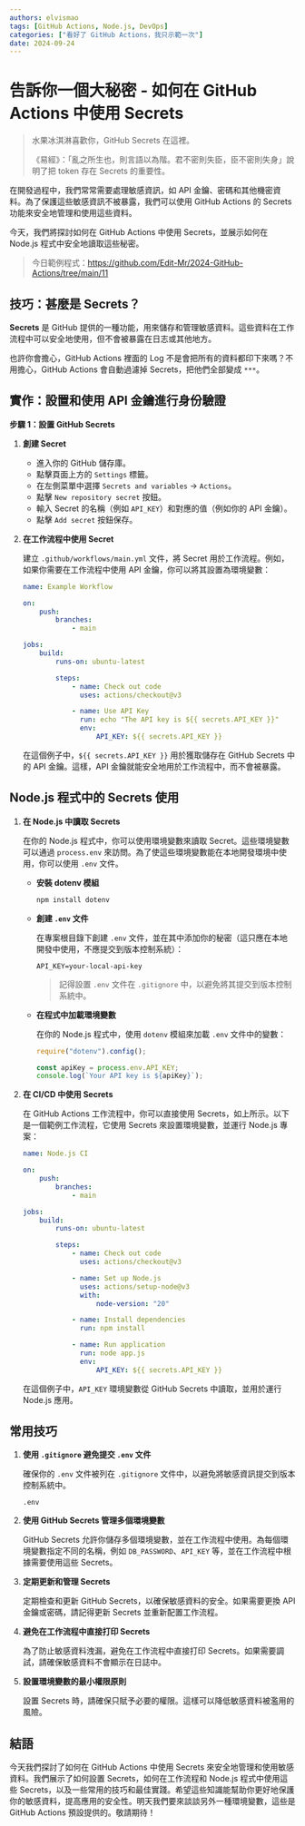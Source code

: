 ```yaml
---
authors: elvismao
tags: [GitHub Actions, Node.js, DevOps]
categories: ["看好了 GitHub Actions，我只示範一次"]
date: 2024-09-24
---
```


# 告訴你一個大秘密 - 如何在 GitHub Actions 中使用 Secrets

> 水果冰淇淋喜歡你，GitHub Secrets 在這裡。
>
> 《易經》：「亂之所生也，則言語以為階。君不密則失臣，臣不密則失身」說明了把 token 存在 Secrets 的重要性。

在開發過程中，我們常常需要處理敏感資訊，如 API 金鑰、密碼和其他機密資料。為了保護這些敏感資訊不被暴露，我們可以使用 GitHub Actions 的 Secrets 功能來安全地管理和使用這些資料。

今天，我們將探討如何在 GitHub Actions 中使用 Secrets，並展示如何在 Node.js 程式中安全地讀取這些秘密。

> 今日範例程式：<https://github.com/Edit-Mr/2024-GitHub-Actions/tree/main/11>

## 技巧：甚麼是 Secrets？

**Secrets** 是 GitHub 提供的一種功能，用來儲存和管理敏感資料。這些資料在工作流程中可以安全地使用，但不會被暴露在日志或其他地方。

也許你會擔心，GitHub Actions 裡面的 Log 不是會把所有的資料都印下來嗎？不用擔心，GitHub Actions 會自動過濾掉 Secrets，把他們全部變成 `***`。

## 實作：設置和使用 API 金鑰進行身份驗證

**步驟 1：設置 GitHub Secrets**

1. **創建 Secret**

    - 進入你的 GitHub 儲存庫。
    - 點擊頁面上方的 `Settings` 標籤。
    - 在左側菜單中選擇 `Secrets and variables` -> `Actions`。
    - 點擊 `New repository secret` 按鈕。
    - 輸入 Secret 的名稱（例如 `API_KEY`）和對應的值（例如你的 API 金鑰）。
    - 點擊 `Add secret` 按鈕保存。

2. **在工作流程中使用 Secret**

    建立 `.github/workflows/main.yml` 文件，將 Secret 用於工作流程。例如，如果你需要在工作流程中使用 API 金鑰，你可以將其設置為環境變數：

    ```yaml
    name: Example Workflow

    on:
        push:
            branches:
                - main

    jobs:
        build:
            runs-on: ubuntu-latest

            steps:
                - name: Check out code
                  uses: actions/checkout@v3

                - name: Use API Key
                  run: echo "The API key is ${{ secrets.API_KEY }}"
                  env:
                      API_KEY: ${{ secrets.API_KEY }}
    ```

    在這個例子中，`${{ secrets.API_KEY }}` 用於獲取儲存在 GitHub Secrets 中的 API 金鑰。這樣，API 金鑰就能安全地用於工作流程中，而不會被暴露。

## Node.js 程式中的 Secrets 使用

1. **在 Node.js 中讀取 Secrets**

    在你的 Node.js 程式中，你可以使用環境變數來讀取 Secret。這些環境變數可以通過 `process.env` 來訪問。為了使這些環境變數能在本地開發環境中使用，你可以使用 `.env` 文件。

    - **安裝 dotenv 模組**

        ```bash
        npm install dotenv
        ```

    - **創建 `.env` 文件**

        在專案根目錄下創建 `.env` 文件，並在其中添加你的秘密（這只應在本地開發中使用，不應提交到版本控制系統）：

        ```
        API_KEY=your-local-api-key
        ```

        > 記得設置 `.env` 文件在 `.gitignore` 中，以避免將其提交到版本控制系統中。

    - **在程式中加載環境變數**

        在你的 Node.js 程式中，使用 `dotenv` 模組來加載 `.env` 文件中的變數：

        ```javascript
        require("dotenv").config();

        const apiKey = process.env.API_KEY;
        console.log(`Your API key is ${apiKey}`);
        ```

2. **在 CI/CD 中使用 Secrets**

    在 GitHub Actions 工作流程中，你可以直接使用 Secrets，如上所示。以下是一個範例工作流程，它使用 Secrets 來設置環境變數，並運行 Node.js 專案：

    ```yaml
    name: Node.js CI

    on:
        push:
            branches:
                - main

    jobs:
        build:
            runs-on: ubuntu-latest

            steps:
                - name: Check out code
                  uses: actions/checkout@v3

                - name: Set up Node.js
                  uses: actions/setup-node@v3
                  with:
                      node-version: "20"

                - name: Install dependencies
                  run: npm install

                - name: Run application
                  run: node app.js
                  env:
                      API_KEY: ${{ secrets.API_KEY }}
    ```

    在這個例子中，`API_KEY` 環境變數從 GitHub Secrets 中讀取，並用於運行 Node.js 應用。

## 常用技巧

1. **使用 `.gitignore` 避免提交 `.env` 文件**

    確保你的 `.env` 文件被列在 `.gitignore` 文件中，以避免將敏感資訊提交到版本控制系統中。

    ```plaintext
    .env
    ```

2. **使用 GitHub Secrets 管理多個環境變數**

    GitHub Secrets 允許你儲存多個環境變數，並在工作流程中使用。為每個環境變數指定不同的名稱，例如 `DB_PASSWORD`、`API_KEY` 等，並在工作流程中根據需要使用這些 Secrets。

3. **定期更新和管理 Secrets**

    定期檢查和更新 GitHub Secrets，以確保敏感資料的安全。如果需要更換 API 金鑰或密碼，請記得更新 Secrets 並重新配置工作流程。

4. **避免在工作流程中直接打印 Secrets**

    為了防止敏感資料洩漏，避免在工作流程中直接打印 Secrets。如果需要調試，請確保敏感資料不會顯示在日誌中。

5. **設置環境變數的最小權限原則**

    設置 Secrets 時，請確保只賦予必要的權限。這樣可以降低敏感資料被濫用的風險。

## 結語

今天我們探討了如何在 GitHub Actions 中使用 Secrets 來安全地管理和使用敏感資料。我們展示了如何設置 Secrets，如何在工作流程和 Node.js 程式中使用這些 Secrets，以及一些常用的技巧和最佳實踐。希望這些知識能幫助你更好地保護你的敏感資料，提高應用的安全性。明天我們要來談談另外一種環境變數，這些是 GitHub Actions 預設提供的。敬請期待！
